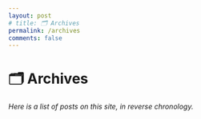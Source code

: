 ```yaml
---
layout: post
# title: 🗂️ Archives
permalink: /archives
comments: false
---
```


# 🗂️ Archives

*Here is a list of posts on this site, in reverse chronology.*
<!--  Sample table for later customization - more margin and padding needed!
|     Date    |     Post    |
|-------------|-------------|
| June 5, 2020 | [Contents here Modeling Exchange Rate Volatility in India - A review of forex interventions](/2020-04-27-review-india) |
| June 5, 2020 | [Contents here Modeling Exchange Rate Volatility in India - A review of forex interventions](/2020-04-27-review-india) | -->
